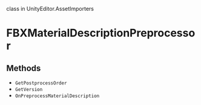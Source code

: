 class in UnityEditor.AssetImporters
# FBXMaterialDescriptionPreprocessor

## Methods
- `GetPostprocessOrder`
- `GetVersion`
- `OnPreprocessMaterialDescription`
